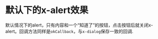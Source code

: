 # 默认下的x-alert效果
默认情况下的alert，只有内容和一个“知道了”的按钮，点击按钮后就关闭x-alert。回调方法同样是`okCallback`，与`x-dialog`保存一致的回调.

